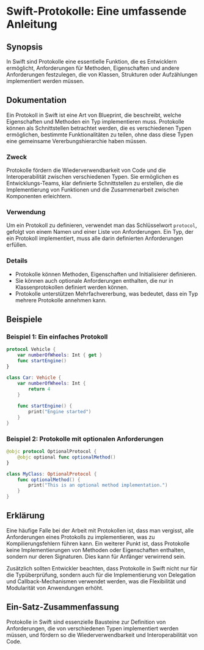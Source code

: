<!--
Meta Description: # Swift-Protokolle: Eine umfassende Anleitung ## Synopsis In Swift sind Protokolle eine essentielle Funktion, die es Entwicklern ermöglicht, Anforderu...
Meta Keywords: die, von, protokolle, und, ein
-->

# Swift-Protokolle: Eine umfassende Anleitung

## Synopsis
In Swift sind Protokolle eine essentielle Funktion, die es Entwicklern ermöglicht, Anforderungen für Methoden, Eigenschaften und andere Anforderungen festzulegen, die von Klassen, Strukturen oder Aufzählungen implementiert werden müssen.

## Dokumentation
Ein Protokoll in Swift ist eine Art von Blueprint, die beschreibt, welche Eigenschaften und Methoden ein Typ implementieren muss. Protokolle können als Schnittstellen betrachtet werden, die es verschiedenen Typen ermöglichen, bestimmte Funktionalitäten zu teilen, ohne dass diese Typen eine gemeinsame Vererbungshierarchie haben müssen. 

### Zweck
Protokolle fördern die Wiederverwendbarkeit von Code und die Interoperabilität zwischen verschiedenen Typen. Sie ermöglichen es Entwicklungs-Teams, klar definierte Schnittstellen zu erstellen, die die Implementierung von Funktionen und die Zusammenarbeit zwischen Komponenten erleichtern.

### Verwendung
Um ein Protokoll zu definieren, verwendet man das Schlüsselwort `protocol`, gefolgt von einem Namen und einer Liste von Anforderungen. Ein Typ, der ein Protokoll implementiert, muss alle darin definierten Anforderungen erfüllen.

### Details
- Protokolle können Methoden, Eigenschaften und Initialisierer definieren.
- Sie können auch optionale Anforderungen enthalten, die nur in Klassenprotokollen definiert werden können.
- Protokolle unterstützen Mehrfachvererbung, was bedeutet, dass ein Typ mehrere Protokolle annehmen kann.

## Beispiele
### Beispiel 1: Ein einfaches Protokoll
```swift
protocol Vehicle {
    var numberOfWheels: Int { get }
    func startEngine()
}

class Car: Vehicle {
    var numberOfWheels: Int {
        return 4
    }
    
    func startEngine() {
        print("Engine started")
    }
}
```

### Beispiel 2: Protokolle mit optionalen Anforderungen
```swift
@objc protocol OptionalProtocol {
    @objc optional func optionalMethod()
}

class MyClass: OptionalProtocol {
    func optionalMethod() {
        print("This is an optional method implementation.")
    }
}
```

## Erklärung
Eine häufige Falle bei der Arbeit mit Protokollen ist, dass man vergisst, alle Anforderungen eines Protokolls zu implementieren, was zu Kompilierungsfehlern führen kann. Ein weiterer Punkt ist, dass Protokolle keine Implementierungen von Methoden oder Eigenschaften enthalten, sondern nur deren Signaturen. Dies kann für Anfänger verwirrend sein. 

Zusätzlich sollten Entwickler beachten, dass Protokolle in Swift nicht nur für die Typüberprüfung, sondern auch für die Implementierung von Delegation und Callback-Mechanismen verwendet werden, was die Flexibilität und Modularität von Anwendungen erhöht.

## Ein-Satz-Zusammenfassung
Protokolle in Swift sind essenzielle Bausteine zur Definition von Anforderungen, die von verschiedenen Typen implementiert werden müssen, und fördern so die Wiederverwendbarkeit und Interoperabilität von Code.